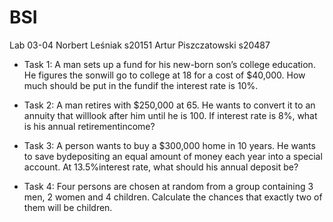 # BSI
Lab 03-04
Norbert Leśniak s20151
Artur Piszczatowski s20487

* Task 1:
A man sets up a fund for his new-born son’s college education. He figures the sonwill go to college at 18 for a cost of $40,000. How much should be put in the fundif the interest rate is 10%.

* Task 2:
A man retires with $250,000 at 65. He wants to convert it to an annuity that willlook after him until he is 100. If interest rate is 8%, what is his annual retirementincome?

* Task 3: 
A person wants to buy a $300,000 home in 10 years. He wants to save bydepositing an equal amount of money each year into a special account. At 13.5%interest rate, what should his annual deposit be?

* Task 4:
Four persons are  chosen at random from a group containing 3  men, 2  women and  4  children. Calculate the chances that exactly two of them will be children.
